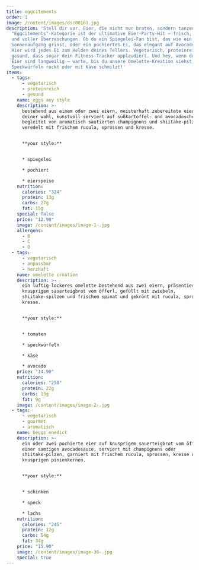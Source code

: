 ```yaml
---
title: eggcitements
order: 1
image: /content/images/dsc00161.jpg
description: 'Stell dir vor, Eier, die nicht nur braten, sondern tanzen! Unsere
  "Eggcitements"-Kategorie ist der ultimative Eier-Party-Hit – frisch, fluffig
  und voller Überraschungen. Ob du ein Spiegelei-Fan bist, das wie ein
  Sonnenaufgang grinst, oder ein pochiertes Ei, das elegant auf Avocado thront:
  Hier wird jedes Ei zum Helden deines Tellers. Vegetarisch, proteinreich und so
  gesund, dass sogar dein Fitness-Tracker applaudiert. Und hey, wenn du denkst,
  Eier sind langweilig – warte, bis du unsere Omelette-Kreation siehst, die mit
  Speckwürfeln rockt oder mit Käse schmilzt!'
items:
  - tags:
      - vegetarisch
      - proteinreich
      - gesund
    name: eggs any style
    description: >-
      bestehend aus einem oder zwei eiern, meisterhaft zubereitete eier nach
      deiner wahl, kunstvoll serviert auf süßkartoffel- und avocadoscheiben.
      begleitet von aromatisch sautierten champignons und shiitake-pilzen,
      veredelt mit frischem rucula, sprossen und kresse.


      **your style:**


      * spiegelei

      * pochiert

      * eierspeise
    nutrition:
      calories: "324"
      protein: 13g
      carbs: 27g
      fat: 15g
    special: false
    price: "12.90"
    image: /content/images/image-1-.jpg
    allergens:
      - B
      - C
      - O
  - tags:
      - vegetarisch
      - anpassbar
      - herzhaft
    name: omelette creation
    description: >-
      ein luftig-lockeres omelette bestehend aus zwei eiern, präsentiert auf
      knusprigem sauerteigbrot vom öfferl, gefüllt mit zwiebeln,
      shiitake-spilzen und frischem spinat und gekrönt mit rucula, sprossen und
      kresse.


      **your style:**


      * tomaten

      * speckwürfeln

      * käse

      * avocado
    price: "14.90"
    nutrition:
      calories: "250"
      protein: 22g
      carbs: 13g
      fat: 9g
    image: /content/images/image-2-.jpg
  - tags:
      - vegetarisch
      - gourmet
      - aromatisch
    name: beggs enedict
    description: >-
      ein oder zwei pochierte eier auf knusprigem sauerteigbrot vom öfferl und
      einer samtigen avocadosauce, serviert mit champignons oder
      shiitake-pilzen, garniert mit frischem rucula, sprossen, kresse und
      knusprigen pinienkernen.


      **your style:**


      * s﻿chinken

      * s﻿peck

      * l﻿achs
    nutrition:
      calories: "245"
      protein: 12g
      carbs: 54g
      fat: 34g
    price: "15.90"
    image: /content/images/image-36-.jpg
    special: true
---
```


